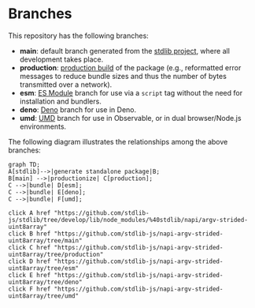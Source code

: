 <!--

@license Apache-2.0

Copyright (c) 2022 The Stdlib Authors.

Licensed under the Apache License, Version 2.0 (the "License");
you may not use this file except in compliance with the License.
You may obtain a copy of the License at

    http://www.apache.org/licenses/LICENSE-2.0

Unless required by applicable law or agreed to in writing, software
distributed under the License is distributed on an "AS IS" BASIS,
WITHOUT WARRANTIES OR CONDITIONS OF ANY KIND, either express or implied.
See the License for the specific language governing permissions and
limitations under the License.

-->

# Branches

This repository has the following branches:

-   **main**: default branch generated from the [stdlib project][stdlib-url], where all development takes place.
-   **production**: [production build][production-url] of the package (e.g., reformatted error messages to reduce bundle sizes and thus the number of bytes transmitted over a network).
-   **esm**: [ES Module][esm-url] branch for use via a `script` tag without the need for installation and bundlers.
-   **deno**: [Deno][deno-url] branch for use in Deno.
-   **umd**: [UMD][umd-url] branch for use in Observable, or in dual browser/Node.js environments.

The following diagram illustrates the relationships among the above branches:

```mermaid
graph TD;
A[stdlib]-->|generate standalone package|B;
B[main] -->|productionize| C[production];
C -->|bundle| D[esm];
C -->|bundle| E[deno];
C -->|bundle| F[umd];

click A href "https://github.com/stdlib-js/stdlib/tree/develop/lib/node_modules/%40stdlib/napi/argv-strided-uint8array"
click B href "https://github.com/stdlib-js/napi-argv-strided-uint8array/tree/main"
click C href "https://github.com/stdlib-js/napi-argv-strided-uint8array/tree/production"
click D href "https://github.com/stdlib-js/napi-argv-strided-uint8array/tree/esm"
click E href "https://github.com/stdlib-js/napi-argv-strided-uint8array/tree/deno"
click F href "https://github.com/stdlib-js/napi-argv-strided-uint8array/tree/umd"
```

[stdlib-url]: https://github.com/stdlib-js/stdlib/tree/develop/lib/node_modules/%40stdlib/napi/argv-strided-uint8array
[production-url]: https://github.com/stdlib-js/napi-argv-strided-uint8array/tree/production
[deno-url]: https://github.com/stdlib-js/napi-argv-strided-uint8array/tree/deno
[umd-url]: https://github.com/stdlib-js/napi-argv-strided-uint8array/tree/umd
[esm-url]: https://github.com/stdlib-js/napi-argv-strided-uint8array/tree/esm